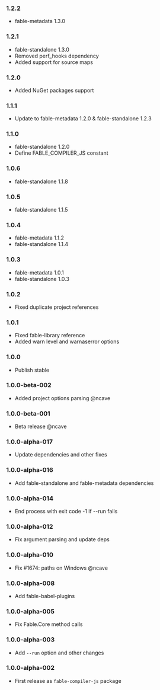 ### 1.2.2

* fable-metadata 1.3.0

### 1.2.1

* fable-standalone 1.3.0
* Removed perf_hooks dependency
* Added support for source maps

### 1.2.0

* Added NuGet packages support

### 1.1.1

* Update to fable-metadata 1.2.0 & fable-standalone 1.2.3

### 1.1.0

* fable-standalone 1.2.0
* Define FABLE_COMPILER_JS constant

### 1.0.6

* fable-standalone 1.1.8

### 1.0.5

* fable-standalone 1.1.5

### 1.0.4

* fable-metadata 1.1.2
* fable-standalone 1.1.4

### 1.0.3

* fable-metadata 1.0.1
* fable-standalone 1.0.3

### 1.0.2

* Fixed duplicate project references

### 1.0.1

* Fixed fable-library reference
* Added warn level and warnaserror options

### 1.0.0

* Publish stable

### 1.0.0-beta-002

* Added project options parsing @ncave

### 1.0.0-beta-001

* Beta release @ncave

### 1.0.0-alpha-017

* Update dependencies and other fixes

### 1.0.0-alpha-016

* Add fable-standalone and fable-metadata dependencies

### 1.0.0-alpha-014

* End process with exit code -1 if --run fails

### 1.0.0-alpha-012

* Fix argument parsing and update deps

### 1.0.0-alpha-010

* Fix #1674: paths on Windows @ncave

### 1.0.0-alpha-008

* Add fable-babel-plugins

### 1.0.0-alpha-005

* Fix Fable.Core method calls

### 1.0.0-alpha-003

* Add `--run` option and other changes

### 1.0.0-alpha-002

* First release as `fable-compiler-js` package
